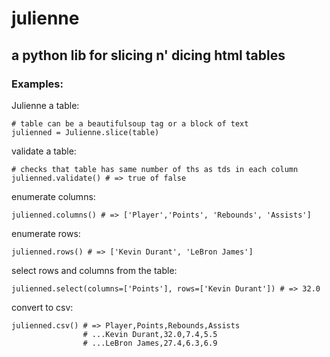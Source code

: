 julienne
=====

a python lib for slicing n' dicing html tables 
----

### Examples: 

Julienne a table:
    
    # table can be a beautifulsoup tag or a block of text
    julienned = Julienne.slice(table)
    
validate a table: 

    # checks that table has same number of ths as tds in each column
    julienned.validate() # => true of false

enumerate columns: 
    
    julienned.columns() # => ['Player','Points', 'Rebounds', 'Assists']

enumerate rows: 
    
    julienned.rows() # => ['Kevin Durant', 'LeBron James']

select rows and columns from the table: 

    julienned.select(columns=['Points'], rows=['Kevin Durant']) # => 32.0

convert to csv:

    julienned.csv() # => Player,Points,Rebounds,Assists
                    # ...Kevin Durant,32.0,7.4,5.5
                    # ...LeBron James,27.4,6.3,6.9



